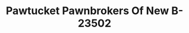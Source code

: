 ---
f_zip-code: 2740
f_state-code: MA
title: Pawtucket Pawnbrokers Of New B-23502
f_phone: 508-996-3232
f_city-only: Bedford
f_address: 750 Purchase Street New Bedford
f_location-unique-id: '23502'
slug: pawtucket-pawnbrokers-of-new-b-23502
updated-on: '2024-05-30T13:46:58.046Z'
created-on: '2024-05-30T13:36:59.803Z'
published-on: '2024-05-30T13:54:32.469Z'
f_city-state: cms/city/bedford-ma.md
f_company: cms/company/pawtucket-pawnbrokers-of-new-b.md
f_state: cms/state/massachusetts.md
layout: '[payday-loan].html'
tags: payday-loan
---